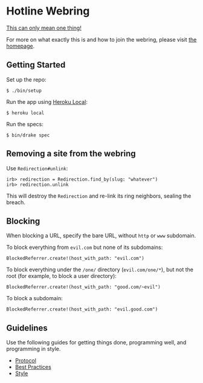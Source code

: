 # Hotline Webring

[This can only mean one thing!][video]

[video]: https://www.youtube.com/watch?v=uxpDa-c-4Mc

For more on what exactly this is and how to join the webring, please visit
[the homepage](https://hotlinewebring.club/).

## Getting Started

Set up the repo:

    $ ./bin/setup

Run the app using [Heroku Local]:

    $ heroku local

[Heroku Local]: https://devcenter.heroku.com/articles/heroku-local

Run the specs:

    $ bin/drake spec

## Removing a site from the webring

Use `Redirection#unlink`:

    irb> redirection = Redirection.find_by(slug: "whatever")
    irb> redirection.unlink

This will destroy the `Redirection` and re-link its ring neighbors, sealing the
breach.

## Blocking

When blocking a URL, specify the bare URL, without `http` or `www`
subdomain.

To block everything from `evil.com` but none of its subdomains:

    BlockedReferrer.create!(host_with_path: "evil.com")

To block everything under the `/one/` directory (`evil.com/one/*`), but not the
root (for example, to block a user directory):

    BlockedReferrer.create!(host_with_path: "good.com/~evil")

To block a subdomain:

    BlockedReferrer.create!(host_with_path: "evil.good.com")

## Guidelines

Use the following guides for getting things done, programming well, and
programming in style.

* [Protocol](http://github.com/thoughtbot/guides/blob/master/protocol)
* [Best Practices](http://github.com/thoughtbot/guides/blob/master/best-practices)
* [Style](http://github.com/thoughtbot/guides/blob/master/style)
